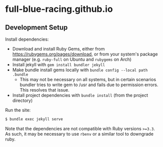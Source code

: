 # full-blue-racing.github.io

## Development Setup

Install dependencies:
- Download and install Ruby Gems, either from https://rubygems.org/pages/download, or from your system's package manager (e.g. `ruby-full` on Ubuntu and `rubygems` on Arch)
- Install jekyll with `gem install bundler jekyll`
- Make bundle install gems locally with `bundle config --local path .bundle`
  - This may not be necessary on all systems, but in certain scenarios bundler tries to write gem to /usr and fails due to permission errors. This resolves that issue.
- Install project dependencies with `bundle install` (from the project directory)

Run the site:
```bash
$ bundle exec jekyll serve
```

Note that the dependencies are not compatible with Ruby versions `>=3.3`. As such, it may be necessary to use `rbenv` or a similar tool to downgrade ruby.
